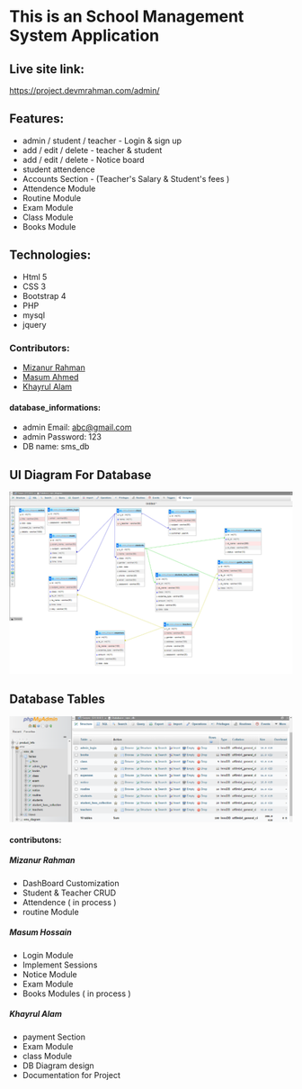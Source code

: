 # This is an School Management System Application

## Live site link:
https://project.devmrahman.com/admin/

## Features:  
* admin / student / teacher - Login & sign up
* add / edit / delete - teacher & student
* add / edit / delete - Notice board
* student attendence
* Accounts Section - (Teacher's Salary & Student's fees )
* Attendence Module
* Routine Module
* Exam Module
* Class Module
* Books Module


## Technologies:  
* Html 5
* CSS 3
* Bootstrap 4
* PHP
* mysql
* jquery


### Contributors:  
* [Mizanur Rahman](https://github.com/mizanur1326)
* [Masum Ahmed](https://github.com/masum-yasin)
* [Khayrul Alam](https://github.com/Rockrayhan)

#### database_informations:
* admin Email: abc@gmail.com
* admin Password: 123
* DB name: sms_db


## UI Diagram For Database
![sms diagram](sms_diagram.png)

## Database Tables
![sms diagram](databases_table.png)

#### contributons:
##### Mizanur Rahman
* DashBoard Customization
* Student & Teacher CRUD 
* Attendence ( in process )
* routine Module


##### Masum Hossain
* Login Module
* Implement Sessions 
* Notice Module
* Exam Module
* Books Modules ( in process )

##### Khayrul Alam
* payment Section
* Exam Module
* class Module
* DB Diagram design 
* Documentation for Project